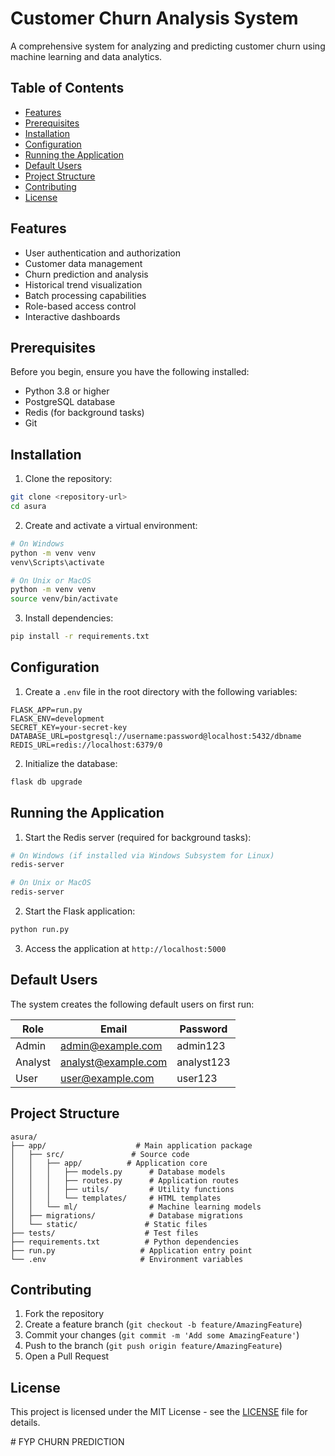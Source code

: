 # Customer Churn Analysis System

A comprehensive system for analyzing and predicting customer churn using machine learning and data analytics.

## Table of Contents
- [Features](#features)
- [Prerequisites](#prerequisites)
- [Installation](#installation)
- [Configuration](#configuration)
- [Running the Application](#running-the-application)
- [Default Users](#default-users)
- [Project Structure](#project-structure)
- [Contributing](#contributing)
- [License](#license)

## Features

- User authentication and authorization
- Customer data management
- Churn prediction and analysis
- Historical trend visualization
- Batch processing capabilities
- Role-based access control
- Interactive dashboards

## Prerequisites

Before you begin, ensure you have the following installed:
- Python 3.8 or higher
- PostgreSQL database
- Redis (for background tasks)
- Git

## Installation

1. Clone the repository:
```bash
git clone <repository-url>
cd asura
```

2. Create and activate a virtual environment:
```bash
# On Windows
python -m venv venv
venv\Scripts\activate

# On Unix or MacOS
python -m venv venv
source venv/bin/activate
```

3. Install dependencies:
```bash
pip install -r requirements.txt
```

## Configuration

1. Create a `.env` file in the root directory with the following variables:
```env
FLASK_APP=run.py
FLASK_ENV=development
SECRET_KEY=your-secret-key
DATABASE_URL=postgresql://username:password@localhost:5432/dbname
REDIS_URL=redis://localhost:6379/0
```

2. Initialize the database:
```bash
flask db upgrade
```

## Running the Application

1. Start the Redis server (required for background tasks):
```bash
# On Windows (if installed via Windows Subsystem for Linux)
redis-server

# On Unix or MacOS
redis-server
```

2. Start the Flask application:
```bash
python run.py
```

3. Access the application at `http://localhost:5000`

## Default Users

The system creates the following default users on first run:

| Role     | Email             | Password   |
|----------|-------------------|------------|
| Admin    | admin@example.com | admin123   |
| Analyst  | analyst@example.com| analyst123 |
| User     | user@example.com  | user123    |

## Project Structure

```
asura/
├── app/                    # Main application package
│   ├── src/               # Source code
│   │   ├── app/          # Application core
│   │   │   ├── models.py      # Database models
│   │   │   ├── routes.py      # Application routes
│   │   │   ├── utils/         # Utility functions
│   │   │   └── templates/     # HTML templates
│   │   └── ml/                # Machine learning models
│   ├── migrations/            # Database migrations
│   └── static/               # Static files
├── tests/                    # Test files
├── requirements.txt          # Python dependencies
├── run.py                   # Application entry point
└── .env                     # Environment variables
```

## Contributing

1. Fork the repository
2. Create a feature branch (`git checkout -b feature/AmazingFeature`)
3. Commit your changes (`git commit -m 'Add some AmazingFeature'`)
4. Push to the branch (`git push origin feature/AmazingFeature`)
5. Open a Pull Request

## License

This project is licensed under the MIT License - see the [LICENSE](LICENSE) file for details.

#   F Y P   C H U R N   P R E D I C T I O N   
 
 